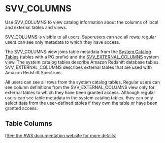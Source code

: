 # SVV\_COLUMNS<a name="r_SVV_COLUMNS"></a>

Use SVV\_COLUMNS to view catalog information about the columns of local and external tables and views\.

SVV\_COLUMNS is visible to all users\. Superusers can see all rows; regular users can see only metadata to which they have access\. 

The SVV\_COLUMNS view joins table metadata from the [System Catalog Tables](c_intro_catalog_views.md) \(tables with a PG prefix\) and the [SVV\_EXTERNAL\_COLUMNS](r_SVV_EXTERNAL_COLUMNS.md) system view\. The system catalog tables describe Amazon Redshift database tables\. SVV\_EXTERNAL\_COLUMNS describes external tables that are used with Amazon Redshift Spectrum\. 

All users can see all rows from the system catalog tables\. Regular users can see column definitions from the SVV\_EXTERNAL\_COLUMNS view only for external tables to which they have been granted access\. Although regular users can see table metadata in the system catalog tables, they can only select data from the user\-defined tables if they own the table or have been granted access\. 

## Table Columns<a name="r_SVV_COLUMNS-table-columns"></a>

[\[See the AWS documentation website for more details\]](http://docs.aws.amazon.com/redshift/latest/dg/r_SVV_COLUMNS.html)